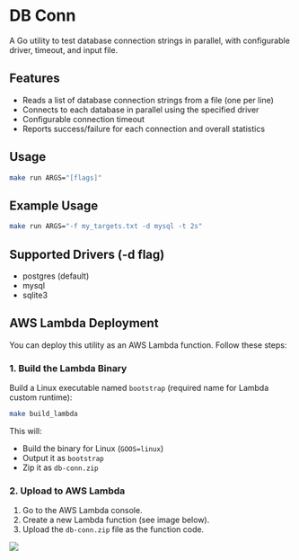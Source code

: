 # DB Conn

A Go utility to test database connection strings in parallel, with configurable driver, timeout, and input file.

## Features

- Reads a list of database connection strings from a file (one per line)
- Connects to each database in parallel using the specified driver
- Configurable connection timeout
- Reports success/failure for each connection and overall statistics

## Usage

```bash
make run ARGS="[flags]"
```

## Example Usage

```bash
make run ARGS="-f my_targets.txt -d mysql -t 2s"
```

## Supported Drivers (-d flag)

- postgres (default)
- mysql
- sqlite3

## AWS Lambda Deployment

You can deploy this utility as an AWS Lambda function. Follow these steps:

### 1. Build the Lambda Binary

Build a Linux executable named `bootstrap` (required name for Lambda custom runtime):

```bash
make build_lambda
```

This will:

- Build the binary for Linux (`GOOS=linux`)
- Output it as `bootstrap`
- Zip it as `db-conn.zip`

### 2. Upload to AWS Lambda

1. Go to the AWS Lambda console.
2. Create a new Lambda function (see image below).
3. Upload the `db-conn.zip` file as the function code.

<img src="https://github.com/user-attachments/assets/9bf6ef5e-7193-4e97-a591-04537aeaba19"/>
